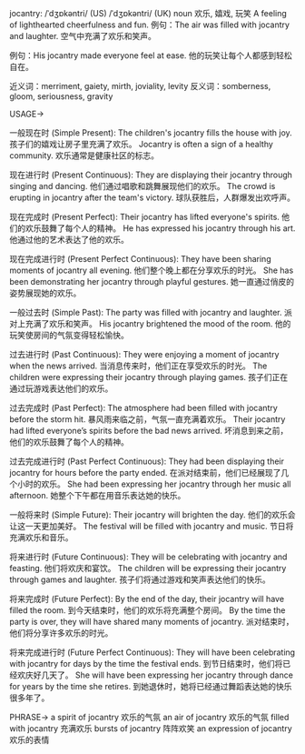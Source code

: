 jocantry: /ˈdʒɒkəntri/ (US) /ˈdʒɒkəntri/ (UK)
noun
欢乐, 嬉戏,  玩笑
A feeling of lighthearted cheerfulness and fun.
例句：The air was filled with jocantry and laughter.  空气中充满了欢乐和笑声。

例句：His jocantry made everyone feel at ease. 他的玩笑让每个人都感到轻松自在。

近义词：merriment, gaiety, mirth, joviality, levity
反义词：somberness, gloom, seriousness, gravity

USAGE->

一般现在时 (Simple Present):
The children's jocantry fills the house with joy. 孩子们的嬉戏让房子里充满了欢乐。
Jocantry is often a sign of a healthy community.  欢乐通常是健康社区的标志。


现在进行时 (Present Continuous):
They are displaying their jocantry through singing and dancing. 他们通过唱歌和跳舞展现他们的欢乐。
The crowd is erupting in jocantry after the team's victory. 球队获胜后，人群爆发出欢呼声。


现在完成时 (Present Perfect):
Their jocantry has lifted everyone's spirits.  他们的欢乐鼓舞了每个人的精神。
He has expressed his jocantry through his art. 他通过他的艺术表达了他的欢乐。


现在完成进行时 (Present Perfect Continuous):
They have been sharing moments of jocantry all evening. 他们整个晚上都在分享欢乐的时光。
She has been demonstrating her jocantry through playful gestures. 她一直通过俏皮的姿势展现她的欢乐。


一般过去时 (Simple Past):
The party was filled with jocantry and laughter. 派对上充满了欢乐和笑声。
His jocantry brightened the mood of the room. 他的玩笑使房间的气氛变得轻松愉快。


过去进行时 (Past Continuous):
They were enjoying a moment of jocantry when the news arrived. 当消息传来时，他们正在享受欢乐的时光。
The children were expressing their jocantry through playing games. 孩子们正在通过玩游戏表达他们的欢乐。


过去完成时 (Past Perfect):
The atmosphere had been filled with jocantry before the storm hit.  暴风雨来临之前，气氛一直充满着欢乐。
Their jocantry had lifted everyone’s spirits before the bad news arrived.  坏消息到来之前，他们的欢乐鼓舞了每个人的精神。


过去完成进行时 (Past Perfect Continuous):
They had been displaying their jocantry for hours before the party ended.  在派对结束前，他们已经展现了几个小时的欢乐。
She had been expressing her jocantry through her music all afternoon. 她整个下午都在用音乐表达她的快乐。


一般将来时 (Simple Future):
Their jocantry will brighten the day.  他们的欢乐会让这一天更加美好。
The festival will be filled with jocantry and music. 节日将充满欢乐和音乐。


将来进行时 (Future Continuous):
They will be celebrating with jocantry and feasting. 他们将欢庆和宴饮。
The children will be expressing their jocantry through games and laughter. 孩子们将通过游戏和笑声表达他们的快乐。


将来完成时 (Future Perfect):
By the end of the day, their jocantry will have filled the room. 到今天结束时，他们的欢乐将充满整个房间。
By the time the party is over, they will have shared many moments of jocantry.  派对结束时，他们将分享许多欢乐的时光。


将来完成进行时 (Future Perfect Continuous):
They will have been celebrating with jocantry for days by the time the festival ends. 到节日结束时，他们将已经欢庆好几天了。
She will have been expressing her jocantry through dance for years by the time she retires.  到她退休时，她将已经通过舞蹈表达她的快乐很多年了。



PHRASE->
a spirit of jocantry  欢乐的气氛
an air of jocantry  欢乐的气氛
filled with jocantry 充满欢乐
bursts of jocantry  阵阵欢笑
an expression of jocantry  欢乐的表情
